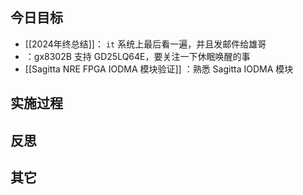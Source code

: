 
## 今日目标 
- [[2024年终总结]]： `it` 系统上最后看一遍，并且发邮件给雄哥 
- ：gx8302B 支持 GD25LQ64E，要关注一下休眠唤醒的事
- [[Sagitta NRE FPGA IODMA 模块验证]] ：熟悉 Sagitta IODMA 模块 


## 实施过程




## 反思



## 其它 